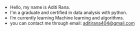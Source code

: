 - Hello, my name is Aditi Rana.
- I'm a graduate and certified in data analysis with python.
- I’m currently learning Machine learning and algorithms.
- you can contact me through email: aditirana404@gmail.com

<!---
Aditirana404/Aditirana404 is a ✨ special ✨ repository because its `README.md` (this file) appears on your GitHub profile.
You can click the Preview link to take a look at your changes.
--->
